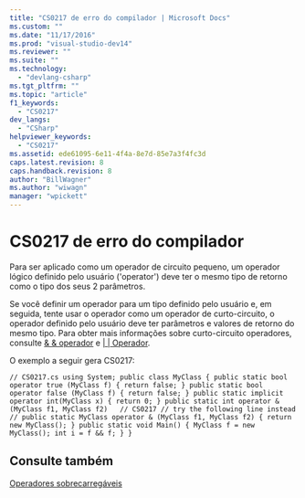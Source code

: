```yaml
---
title: "CS0217 de erro do compilador | Microsoft Docs"
ms.custom: ""
ms.date: "11/17/2016"
ms.prod: "visual-studio-dev14"
ms.reviewer: ""
ms.suite: ""
ms.technology: 
  - "devlang-csharp"
ms.tgt_pltfrm: ""
ms.topic: "article"
f1_keywords: 
  - "CS0217"
dev_langs: 
  - "CSharp"
helpviewer_keywords: 
  - "CS0217"
ms.assetid: ede61095-6e11-4f4a-8e7d-85e7a3f4fc3d
caps.latest.revision: 8
caps.handback.revision: 8
author: "BillWagner"
ms.author: "wiwagn"
manager: "wpickett"
---
```

# CS0217 de erro do compilador
Para ser aplicado como um operador de circuito pequeno, um operador lógico definido pelo usuário \('operator'\) deve ter o mesmo tipo de retorno como o tipo dos seus 2 parâmetros.  
  
 Se você definir um operador para um tipo definido pelo usuário e, em seguida, tente usar o operador como um operador de curto\-circuito, o operador definido pelo usuário deve ter parâmetros e valores de retorno do mesmo tipo. Para obter mais informações sobre curto\-circuito operadores, consulte [& & operador](../../csharp/language-reference/operators/conditional-and-operator.md) e [&#124; &#124; Operador](../../csharp/language-reference/operators/conditional-or-operator.md).  
  
 O exemplo a seguir gera CS0217:  
  
```  
// CS0217.cs using System; public class MyClass { public static bool operator true (MyClass f) { return false; } public static bool operator false (MyClass f) { return false; } public static implicit operator int(MyClass x) { return 0; } public static int operator & (MyClass f1, MyClass f2)   // CS0217 // try the following line instead // public static MyClass operator & (MyClass f1, MyClass f2) { return new MyClass(); } public static void Main() { MyClass f = new MyClass(); int i = f && f; } }  
```  
  
## Consulte também  
 [Operadores sobrecarregáveis](../../csharp/programming-guide/statements-expressions-operators/overloadable-operators.md)